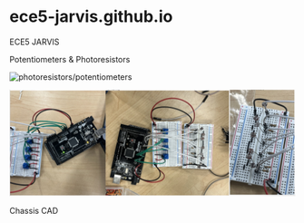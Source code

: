 # ece5-jarvis.github.io
ECE5 JARVIS

Potentiometers & Photoresistors

![photoresistors/potentiometers](https://github.com/[ece5-jarvis]/[ece5-jarvis]/blob/main/pp.jpeg?raw=true)

![Screenshot](pp.jpeg)

Chassis CAD
